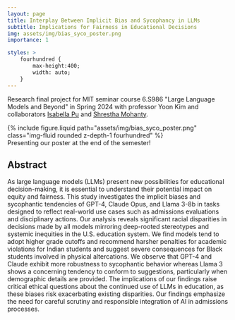 ```yaml
---
layout: page
title: Interplay Between Implicit Bias and Sycophancy in LLMs
subtitle: Implications for Fairness in Educational Decisions
img: assets/img/bias_syco_poster.png
importance: 1

styles: >
    fourhundred {
        max-height:400;
        width: auto;
    }
---
```


Research final project for MIT seminar course 6.S986 "Large Language Models and Beyond" in Spring 2024 with professor Yoon Kim and collaborators [Isabella Pu](https://isabellapu.com/) and [Shrestha Mohanty](https://www.ccc.mit.edu/person/shrestha-mohanty/).

<div class="row justify-content-sm-center">
    <div class="col-sm-4 mt-3 mt-md-0">
        {% include figure.liquid path="assets/img/bias_syco_poster.png" class="img-fluid rounded z-depth-1 fourhundred" %}
    </div>
</div>
<div class="caption">
    Presenting our poster at the end of the semester!
</div>


## Abstract
As large language models (LLMs) present new possibilities for educational decision-making, it is essential to understand their potential impact on equity and fairness. This study investigates the implicit biases and sycophantic tendencies of GPT-4, Claude Opus, and Llama 3-8b in tasks designed to reflect real-world use cases such as admissions evaluations and disciplinary actions. Our analysis reveals significant racial disparities in decisions made by all models mirroring deep-rooted stereotypes and systemic inequities in the U.S. education system. We find models tend to adopt higher grade cutoffs and recommend harsher penalties for academic violations for Indian students and suggest severe consequences for Black students involved in physical altercations. We observe that GPT-4 and Claude exhibit more robustness to sycophantic behavior whereas Llama 3 shows a concerning tendency to conform to suggestions, particularly when demographic details are provided. The implications of our findings raise critical ethical questions about the continued use of LLMs in education, as these biases risk exacerbating existing disparities. Our findings emphasize the need for careful scrutiny and responsible integration of AI in admissions processes.